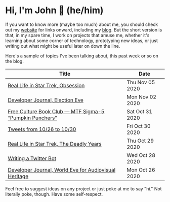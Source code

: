 # Hi, I'm John 👋 (he/him)

If you want to know more (maybe too much) about me, you should check out my [website](https://john.colagioia.net/) for links onward, including my [blog](https://john.colagioia.net/blog).  But the short version is that, in my spare time, I work on projects that amuse me, whether it's learning about some corner of technology, prototyping new ideas, or just writing out what might be useful later on down the line.

Here's a sample of topics I've been talking about, this past week or so on the blog.

|Title|Date|
|-----|-------|
|[Real Life in Star Trek, Obsession](https://john.colagioia.net/blog/2020/11/05/obsess.html)|Thu Nov 05 2020|
|[Developer Journal, Election Eve](https://john.colagioia.net/blog/2020/11/02/election.html)|Mon Nov 02 2020|
|[Free Culture Book Club — MTF Sigma-5 “Pumpkin Punchers”](https://john.colagioia.net/blog/2020/10/31/pumpkin.html)|Sat Oct 31 2020|
|[Tweets from 10/26 to 10/30](https://john.colagioia.net/blog/media/2020/10/30/week.html)|Fri Oct 30 2020|
|[Real Life in Star Trek, The Deadly Years](https://john.colagioia.net/blog/2020/10/29/deadly.html)|Thu Oct 29 2020|
|[Writing a Twitter Bot](https://john.colagioia.net/blog/2020/10/28/twitter.html)|Wed Oct 28 2020|
|[Developer Journal, World Eve for Audiovisual Heritage](https://john.colagioia.net/blog/2020/10/26/inter.html)|Mon Oct 26 2020|

Feel free to suggest ideas on any project or just poke at me to say "hi." Not literally poke, though. Have some self-respect.
